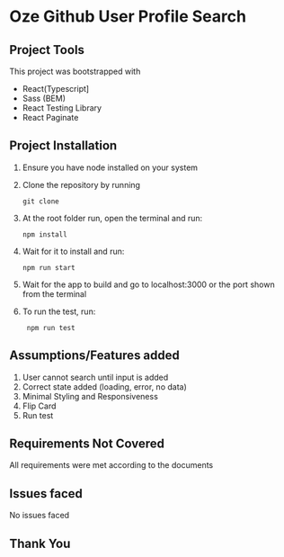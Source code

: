 # Oze Github User Profile Search

## Project Tools

This project was bootstrapped with

- React(Typescript]
- Sass (BEM)
- React Testing Library
- React Paginate

## Project Installation

1.  Ensure you have node installed on your system
2.  Clone the repository by running
    ```
    git clone
    ```
3.  At the root folder run, open the terminal and run:
    ```
    npm install
    ```
4.  Wait for it to install and run:
    ```
    npm run start
    ```
5.  Wait for the app to build and go to localhost:3000 or the port shown from the terminal

6.  To run the test, run:
    ```
     npm run test
    ```

## Assumptions/Features added

1. User cannot search until input is added
2. Correct state added (loading, error, no data)
3. Minimal Styling and Responsiveness
4. Flip Card
5. Run test

## Requirements Not Covered

All requirements were met according to the documents

## Issues faced

No issues faced

## Thank You
